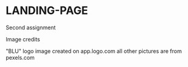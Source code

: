 # LANDING-PAGE
Second assignment 


Image credits

"BLU" logo image created on app.logo.com
all other pictures are from pexels.com
